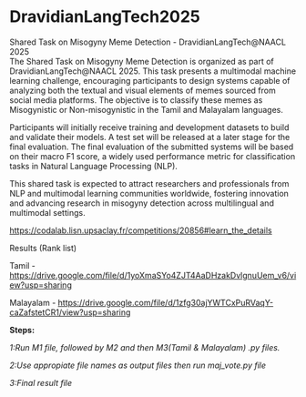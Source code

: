 # DravidianLangTech2025


Shared Task on Misogyny Meme Detection - DravidianLangTech@NAACL 2025   
The Shared Task on Misogyny Meme Detection is organized as part of DravidianLangTech@NAACL 2025. This task presents a multimodal machine learning challenge, encouraging participants to design systems capable of analyzing both the textual and visual elements of memes sourced from social media platforms. The objective is to classify these memes as Misogynistic or Non-misogynistic in the Tamil and Malayalam languages.

Participants will initially receive training and development datasets to build and validate their models. A test set will be released at a later stage for the final evaluation. The final evaluation of the submitted systems will be based on their macro F1 score, a widely used performance metric for classification tasks in Natural Language Processing (NLP).

This shared task is expected to attract researchers and professionals from NLP and multimodal learning communities worldwide, fostering innovation and advancing research in misogyny detection across multilingual and multimodal settings.

https://codalab.lisn.upsaclay.fr/competitions/20856#learn_the_details

Results (Rank list)


Tamil - https://drive.google.com/file/d/1yoXmaSYo4ZJT4AaDHzakDvlgnuUem_v6/view?usp=sharing

Malayalam - https://drive.google.com/file/d/1zfg30ajYWTCxPuRVaqY-caZafstetCR1/view?usp=sharing


**Steps:**

_1:Run M1 file, followed by M2 and then M3(Tamil & Malayalam) .py files._

_2:Use appropiate file names as output files then run maj_vote.py file_

_3:Final result file_
